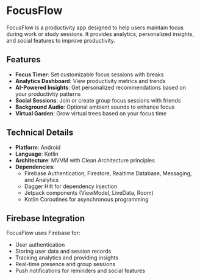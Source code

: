 # FocusFlow

FocusFlow is a productivity app designed to help users maintain focus during work or study sessions. It provides analytics, personalized insights, and social features to improve productivity.

## Features

- **Focus Timer**: Set customizable focus sessions with breaks
- **Analytics Dashboard**: View productivity metrics and trends
- **AI-Powered Insights**: Get personalized recommendations based on your productivity patterns
- **Social Sessions**: Join or create group focus sessions with friends
- **Background Audio**: Optional ambient sounds to enhance focus
- **Virtual Garden**: Grow virtual trees based on your focus time

## Technical Details

- **Platform**: Android
- **Language**: Kotlin
- **Architecture**: MVVM with Clean Architecture principles
- **Dependencies**:
  - Firebase Authentication, Firestore, Realtime Database, Messaging, and Analytics
  - Dagger Hilt for dependency injection
  - Jetpack components (ViewModel, LiveData, Room)
  - Kotlin Coroutines for asynchronous programming

## Firebase Integration

FocusFlow uses Firebase for:
- User authentication
- Storing user data and session records
- Tracking analytics and providing insights
- Real-time presence and group sessions
- Push notifications for reminders and social features
